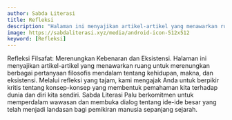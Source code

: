 ```yaml
---
author: Sabda Literasi
title: Refleksi
description: "Halaman ini menyajikan artikel-artikel yang menawarkan ruang untuk merenungkan berbagai pertanyaan filosofis mendalam tentang kehidupan, makna, dan eksistensi."
image: https://sabdaliterasi.xyz/media/android-icon-512x512
keyword: [Refleksi]
---
```

<noscript>
  <p>Refleksi Filsafat: Merenungkan Kebenaran dan Eksistensi. Halaman ini menyajikan artikel-artikel yang menawarkan ruang untuk merenungkan berbagai pertanyaan filosofis mendalam tentang kehidupan, makna, dan eksistensi. Melalui refleksi yang tajam, kami mengajak Anda untuk berpikir kritis tentang konsep-konsep yang membentuk pemahaman kita terhadap dunia dan diri kita sendiri. Sabda Literasi Palu berkomitmen untuk memperdalam wawasan dan membuka dialog tentang ide-ide besar yang telah menjadi landasan bagi pemikiran manusia sepanjang sejarah.</p>
</noscript>